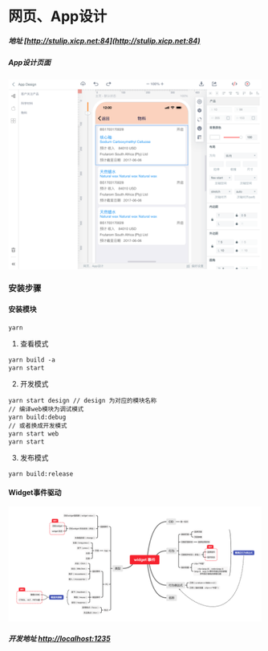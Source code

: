 
# 网页、App设计
##### 地址 [http://stulip.xicp.net:84](http://stulip.xicp.net:84)

##### App设计页面
![image](./docs/app.png)

### 安装步骤

#### 安装模块
```
yarn
```

1. 查看模式
```
yarn build -a
yarn start
```

2. 开发模式
```
yarn start design // design 为对应的模块名称
// 编译web模块为调试模式
yarn build:debug
// 或者换成开发模式
yarn start web
yarn start
```

3. 发布模式
```
yarn build:release
```

#### Widget事件驱动
![image](./docs/widget_event.png)

##### 开发地址 [http://localhost:1235](http://localhost:1235)
